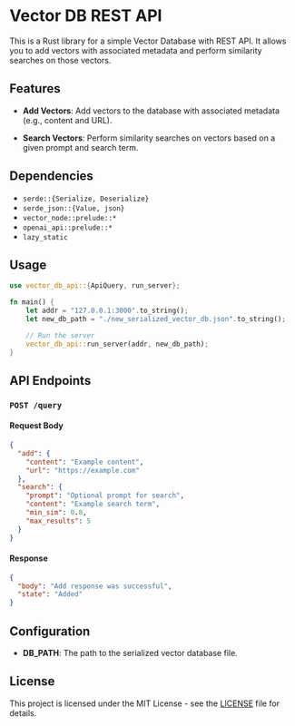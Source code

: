 # Vector DB REST API

This is a Rust library for a simple Vector Database with REST API. It allows you to
add vectors with associated metadata and perform similarity searches on those
vectors.

## Features

- **Add Vectors**: Add vectors to the database with associated metadata (e.g.,
  content and URL).

- **Search Vectors**: Perform similarity searches on vectors based on a given
  prompt and search term.

## Dependencies

- `serde::{Serialize, Deserialize}`
- `serde_json::{Value, json}`
- `vector_node::prelude::*`
- `openai_api::prelude::*`
- `lazy_static`

## Usage

```rust
use vector_db_api::{ApiQuery, run_server};

fn main() {
    let addr = "127.0.0.1:3000".to_string();
    let new_db_path = "./new_serialized_vector_db.json".to_string();

    // Run the server
    vector_db_api::run_server(addr, new_db_path);
}
```

## API Endpoints

### `POST /query`

#### Request Body

```json
{
  "add": {
    "content": "Example content",
    "url": "https://example.com"
  },
  "search": {
    "prompt": "Optional prompt for search",
    "content": "Example search term",
    "min_sim": 0.8,
    "max_results": 5
  }
}
```

#### Response

```json
{
  "body": "Add response was successful",
  "state": "Added"
}
```

## Configuration
- **DB_PATH**: The path to the serialized vector database file.

## License

This project is licensed under the MIT License - see the [LICENSE](LICENSE) file for details.
